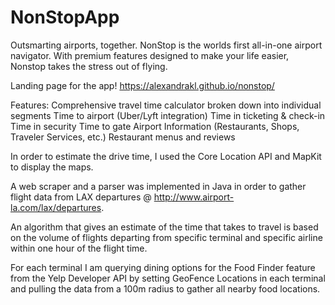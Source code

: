 # NonStopApp
Outsmarting airports, together. NonStop is the worlds first all-in-one airport navigator. With premium features designed to make your life easier, Nonstop takes the stress out of flying.

Landing page for the app!
  https://alexandrakl.github.io/nonstop/ 

Features:
  Comprehensive travel time calculator broken down into individual segments
    Time to airport (Uber/Lyft integration)
    Time in ticketing & check-in
    Time in security 
    Time to gate 
  Airport Information (Restaurants, Shops, Traveler Services, etc.) 
  Restaurant menus and reviews

In order to estimate the drive time, I used the Core Location API and MapKit to display the maps.

A web scraper and a parser was implemented in Java in order to gather flight data from LAX departures @ http://www.airport-la.com/lax/departures. 

An algorithm that gives an estimate of the time that takes to travel is based on the volume of flights departing from specific terminal and specific airline within one hour of the flight time.

For each terminal I am querying dining options for the Food Finder feature from the Yelp Developer API by setting GeoFence Locations in each terminal and pulling the data from a 100m radius to gather all nearby food locations. 




